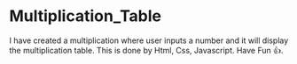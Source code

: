 # Multiplication_Table
I have created a multiplication where user inputs a number and it will display the multiplication table.
This is done by Html, Css, Javascript.
Have Fun 👍.
